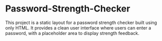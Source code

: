 # Password-Strength-Checker
This project is a static layout for a password strength checker built using only HTML. It provides a clean user interface where users can enter a password, with a placeholder area to display strength feedback.
